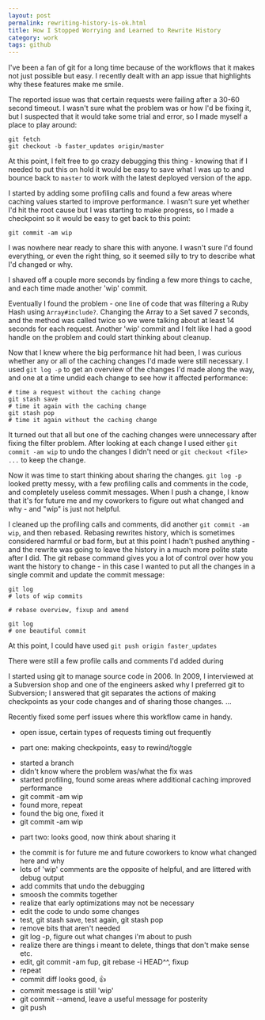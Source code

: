 ```yaml
---
layout: post
permalink: rewriting-history-is-ok.html
title: How I Stopped Worrying and Learned to Rewrite History
category: work
tags: github
---
```


I've been a fan of git for a long time because of the workflows that it makes not just possible
but easy. I recently dealt with an app issue that highlights why these features make me
smile.

The reported issue was that certain requests were failing after a 30-60 second timeout. I wasn't
sure what the problem was or how I'd be fixing it, but I suspected that it would take some trial
and error, so I made myself a place to play around:

````
git fetch
git checkout -b faster_updates origin/master
````

At this point, I felt free to go crazy debugging this thing - knowing that if I needed to put
this on hold it would be easy to save what I was up to and bounce back to `master` to work with
the latest deployed version of the app.

I started by adding some profiling calls and found a few areas where caching values started to
improve performance. I wasn't sure yet whether I'd hit the root cause but I was starting to make
progress, so I made a checkpoint so it would be easy to get back to this point:

````
git commit -am wip
````

I was nowhere near ready to share this with anyone. I wasn't sure I'd found everything, or even
the right thing, so it seemed silly to try to describe what I'd changed or why.

I shaved off a couple more seconds by finding a few more things to cache, and each time made
another 'wip' commit.

Eventually I found the problem - one line of code that was filtering a Ruby Hash using `Array#include?`.
Changing the Array to a Set saved 7 seconds, and the method was called twice so we were talking about
at least 14 seconds for each request. Another 'wip' commit and I felt like I had a good handle on
the problem and could start thinking about cleanup.

Now that I knew where the big performance hit had been, I was curious whether any or all of the
caching changes I'd made were still necessary.  I used `git log -p` to get an overview of the
changes I'd made along the way, and one at a time undid each change to see how it affected
performance:

````
# time a request without the caching change
git stash save
# time it again with the caching change
git stash pop
# time it again without the caching change
````

It turned out that all but one of the caching changes were unnecessary after fixing the filter
problem. After looking at each change I used either `git commit -am wip` to undo the changes
I didn't need or `git checkout <file> ...` to keep the change.

Now it was time to start thinking about sharing the changes. `git log -p` looked pretty messy,
with a few profiling calls and comments in the code, and completely useless commit messages.
When I push a change, I know that it's for future me and my coworkers to figure out what changed
and why - and "wip" is just not helpful.

I cleaned up the profiling calls and comments, did another `git commit -am wip`, and then rebased.
Rebasing rewrites history, which is sometimes considered harmful or bad form, but at this point
I hadn't pushed anything - and the rewrite was going to leave the history in a much more polite
state after I did. The git rebase command gives you a lot of control over how you want the
history to change - in this case I wanted to put all the changes in a single commit
and update the commit message:

````
git log
# lots of wip commits

# rebase overview, fixup and amend

git log
# one beautiful commit
````

At this point, I could have used `git push origin faster_updates`

There were still a few profile calls and comments I'd added during

I started using git to manage source code in 2006. In 2009, I interviewed at a Subversion shop
and one of the engineers asked why I preferred git to Subversion; I answered that git separates
the actions of making checkpoints as your code changes and of sharing those changes.
...

Recently fixed some perf issues where this workflow came in handy.
- open issue, certain types of requests timing out frequently
* part one: making checkpoints, easy to rewind/toggle
- started a branch
- didn't know where the problem was/what the fix was
- started profiling, found some areas where additional caching improved performance
- git commit -am wip
- found more, repeat
- found the big one, fixed it
- git commit -am wip
* part two: looks good, now think about sharing it
- the commit is for future me and future coworkers to know what changed here and why
- lots of 'wip' comments are the opposite of helpful, and are littered with debug output
- add commits that undo the debugging
- smoosh the commits together
- realize that early optimizations may not be necessary
- edit the code to undo some changes
- test, git stash save, test again, git stash pop
- remove bits that aren't needed
- git log -p, figure out what changes i'm about to push
- realize there are things i meant to delete, things that don't make sense etc.
- edit, git commit -am fup, git rebase -i HEAD^^, fixup
- repeat
- commit diff looks good, :thumbsup:
- commit message is still 'wip'
- git commit --amend, leave a useful message for posterity
- git push
